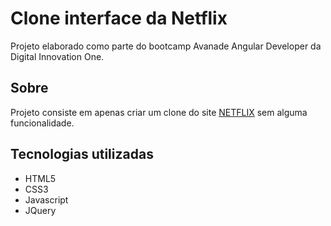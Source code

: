 # Clone interface da Netflix

Projeto elaborado como parte do bootcamp Avanade Angular Developer da Digital Innovation One.

## Sobre

Projeto consiste em apenas criar um clone do site [NETFLIX](https://www.netflix.com) sem alguma funcionalidade.

## Tecnologias utilizadas
* HTML5
* CSS3
* Javascript 
* JQuery
